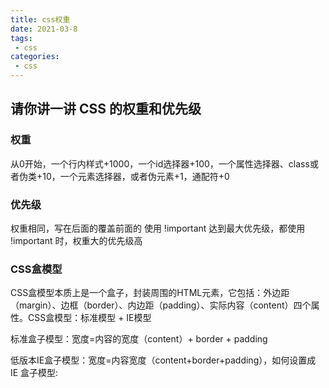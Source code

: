 ```yaml
---
title: css权重
date: 2021-03-8
tags:
 - css
categories:
 - css
---
```



## 请你讲一讲 CSS 的权重和优先级

### 权重
从0开始，一个行内样式+1000，一个id选择器+100，一个属性选择器、class或者伪类+10，一个元素选择器，或者伪元素+1，通配符+0
### 优先级
权重相同，写在后面的覆盖前面的
使用 !important 达到最大优先级，都使用 !important 时，权重大的优先级高

### CSS盒模型
CSS盒模型本质上是一个盒子，封装周围的HTML元素，它包括：外边距（margin）、边框（border）、内边距（padding）、实际内容（content）四个属性。CSS盒模型：标准模型 + IE模型

标准盒子模型：宽度=内容的宽度（content）+ border + padding

低版本IE盒子模型：宽度=内容宽度（content+border+padding），如何设置成 IE 盒子模型:

